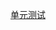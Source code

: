 [单元测试](https://github.com/loofk/blog/blob/master/%E6%B5%8B%E8%AF%95/%E5%8D%95%E5%85%83%E6%B5%8B%E8%AF%95.md)
